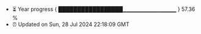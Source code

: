 - ⏳ Year progress { █████████████████▁▁▁▁▁▁▁▁▁▁▁▁▁ } 57.36 %
- ⏰ Updated on Sun, 28 Jul 2024 22:18:09 GMT

